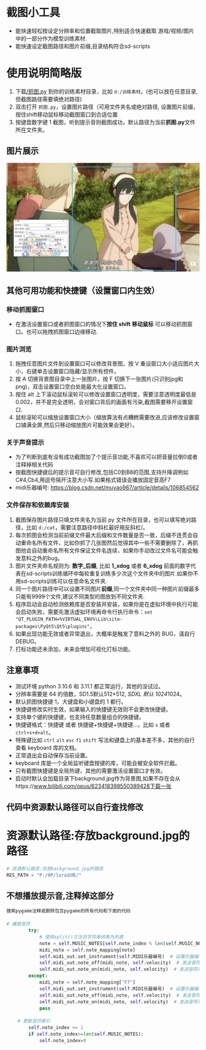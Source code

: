 # 截图小工具

* 能快速轻松按设定分辨率和位置截取图片,特别适合快速截取 游戏/视频/图片 中的一部分作为模型训练素材.
* 能快速设定截图路径和图片前缀,目录结构符合sd-scripts

# 使用说明简略版

1. 下载[/抓图.py](/抓图.py) 到你的训练素材目录，比如 `d:/训练素材`。(也可以放在任意目录,但截图路径需要填绝对路径)
2. 双击打开 `抓图.py`，设置图片路径（可用文件夹名或绝对路径, 设置图片前缀，按住shift移动鼠标移动截图窗口到合适位置
3. 按键盘数字键 1 截图，听到提示音则截图成功，默认路径为当前**抓图.py**文件所在文件夹。

## 图片展示

![1719864526242.png](image/README/1719864526242.png)

## 其他可用功能和快捷键（设置窗口内生效）

### 移动抓图窗口

- 在激活设置窗口或者抓图窗口的情况下**按住 shift** **移动鼠标** 可以移动抓图窗口。也可以拖拽抓图窗口边缘移动.

### 图片浏览

1. 拖拽任意图片文件到设置窗口可以修改背景图，按 V 重设窗口大小适应图片大小，右键单击设置窗口隐藏/显示所有控件。
2. 按 A 切换背景图目录中上一张图片，按 F 切换下一张图片(只识别jpg和png)，双击设置窗口空白处能最大化设置窗口。
3. 按住 alt 上下滚动鼠标滚轮可以修改设置窗口透明度，需要注意透明度最低是 0.002，并不是完全透明，会对窗口背后的画面有污染,截图需要移开设置窗口.
4. 鼠标滚轮可以缩放设置窗口大小（缩放算法有点糟糕需要改进,应该修改设置窗口铺满全屏,然后只移动缩放图片可能效果会更好）。

### 关于声音提示

* 为了判断到底有没有成功截图加了个提示音功能,不喜欢可以把音量拉倒0或者注释掉相关代码
* 按截图快捷键后的提示音可自行修改,包括C0到B8的范围,支持升降调例如C#4,Cb4,用逗号隔开注意大小写.如果格式错误会播放固定音高F7
* midi乐器编号: https://blog.csdn.net/muyao987/article/details/106854562

### 文件保存和依赖库安装

1. 截图保存图片路径只填文件夹名为当前 py 文件所在目录，也可以填写绝对路径，比如 `d:/cat`，需要注意路径中斜杠最好用反斜杠/。
2. 每次抓图会检测当前前缀文件最大后缀和文件数量是否一致，后缀不连贯会自动重命名所有文件，比如你抓了几张图然后觉得其中一些不需要删除了，再抓图他会自动重命名所有文件保证文件名连续，如果你手动改过文件名可能会触发意料之外的bug。
3. 图片文件夹命名规则为: **数字_后缀**, 比如 **1_xdog** 或者 **6_xdog** 前面的数字代表在sd-scripts训练循环中每轮重复训练多少次这个文件夹中的图片.如果你不用sd-scripts训练可以任意命名文件夹.
4. 同一个图片路径中可以设置不同图片**前缀**,同一个文件夹中同一种图片前缀最多只能有9999个文件,建议不同类型的图放到不同文件夹.
5. 程序启动会自动检测依赖库是否安装并安装，如果你是在虚拟环境中执行可能会启动失败，需要先激活虚拟环境再命令行执行命令：`set "QT_PLUGIN_PATH=%VIRTUAL_ENV%\Lib\site-packages\PyQt5\Qt5\plugins"`，
6. 如果出现功能无效或者异常退出，大概率是触发了意料之外的 BUG，请自行 DEBUG。
7. 打标功能还未添加，未来会增加可视化打标功能。

## 注意事项

- 测试环境 python 3.10.6 和 3.11.1 都正常运行，其他的没试过。
- 分辨率需要是 64 的倍数，SD1.5默认512*512, *SDXL 默认 1024*1024。
- 默认抓图快捷键 1，大键盘和小键盘的 1 都行。
- 快捷键修改实时生效，如果输入的快捷键无效则不会更改快捷键。
- 支持单个键的快捷键，也支持任意数量组合的快捷键。
- 快捷键格式：快捷键 或者 快捷键+快捷键+快捷键...，比如 `s` 或者 `ctrl+s+d+alt`。
- 特殊键比如 `ctrl` `alt` `esc` `f1` `shift` 写法和键盘上的基本差不多，其他的自行查看 keyboard 库的文档。
- 正常退出会自动保存当前设置。
- keyboard 库是一个全局监听键盘按键的库，可能会被安全软件拦截。
- 只有截图快捷键是全局热键，其他的需要激活设置窗口才有效。
- 启动时默认会加载目录下background.jpg作为背景图,如果不存在会从https://www.bilibili.com/opus/623418398550389428下载一张

## 代码中资源默认路径可以自行查找修改

# 资源默认路径:存放background.jpg的路径

```python
# 资源默认路径:存放background.jpg的路径
RES_PATH = "P:/0P/lora训练/"
```

## 不想播放提示音,注释掉这部分

```python
搜索pygame注释或删除包含pygame的所有代码和下面的代码

# 播放音符
        try:
            # 使用split()方法将字符串转换为列表
            note = self.MUSIC_NOTES[self.note_index % len(self.MUSIC_NOTES)]
            midi_note = self.note_mapping[note]
            self.midi_out.set_instrument(self.MIDI乐器编号)  # 设置乐器编号，0 是钢琴
            self.midi_out.note_off(midi_note, self.velocity)  # 发送音符关闭消息
            self.midi_out.note_on(midi_note, self.velocity)  # 发送音符开启消息
        except:
            midi_note = self.note_mapping["F7"]
            self.midi_out.set_instrument(self.MIDI乐器编号)  # 设置乐器编号，0 是钢琴
            self.midi_out.note_off(midi_note, self.velocity)  # 发送音符关闭消息
            self.midi_out.note_on(midi_note, self.velocity)  # 发送音符开启消息
            pass

    # 更新音符索引
        self.note_index += 1
        if self.note_index>=len(self.MUSIC_NOTES):
            self.note_index=0
```

```python

```
